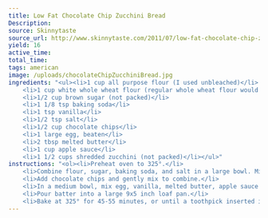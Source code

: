 ```yaml
---
title: Low Fat Chocolate Chip Zucchini Bread
Description: 
source: Skinnytaste
source_url: http://www.skinnytaste.com/2011/07/low-fat-chocolate-chip-zucchini-bread.html
yield: 16
active_time: 
total_time: 
tags: american
image: /uploads/chocolateChipZucchiniBread.jpg
ingredients: "<ul><li>1 cup all purpose flour (I used unbleached)</li>
	<li>1 cup white whole wheat flour (regular whole wheat flour would work)</li>
	<li>1/2 cup brown sugar (not packed)</li>
	<li>1 1/8 tsp baking soda</li>
	<li>1 tsp vanilla</li>
	<li>1/2 tsp salt</li>
	<li>1/2 cup chocolate chips</li>
	<li>1 large egg, beaten</li>
	<li>2 tbsp melted butter</li>
	<li>1 cup apple sauce</li>
	<li>1 1/2 cups shredded zucchini (not packed)</li></ul>"
instructions: "<ol><li>Preheat oven to 325°.</li>
	<li>Combine flour, sugar, baking soda, and salt in a large bowl. Mix well.</li>
	<li>Add chocolate chips and gently mix to combine.</li>
	<li>In a medium bowl, mix egg, vanilla, melted butter, apple sauce and zucchini. Add to the flour mixture and stir until just blended.</li>
	<li>Pour batter into a large 9x5 inch loaf pan.</li>
	<li>Bake at 325° for 45-55 minutes, or until a toothpick inserted in the center comes out clean. Cool for about 10 minutes. Remove loaf from pan and let it cool before slicing.</li></ol>"
---
```

